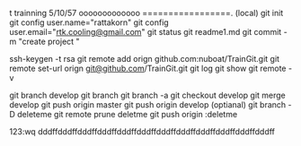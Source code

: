 t trainning 5/10/57
ooooooooooooo
=================.
(local)
git init
git config user.name="rattakorn"
git config user.email="rtk.cooling@gmail.com"
git status
git readme1.md
git commit -m "create project "

ssh-keygen -t rsa
git remote add orign github.com:nuboat/TrainGit.git
git remote set-url orign git@github.com/TrainGit.git
git log
git show 
git remote -v

git branch develop
git branch
git branch -a
git checkout develop
git merge develop
git push origin master
git push origin develop
(optianal)
git branch -D deleteme
git remote prune deletme
git push origin :deletme

123:wq
dddffdddffdddffdddffdddffdddffdddffdddffdddffdddffdddffdddff
